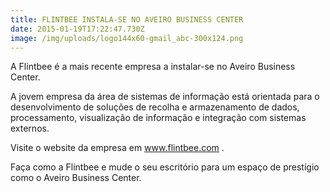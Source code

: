 ```yaml
---
title: FLINTBEE INSTALA-SE NO AVEIRO BUSINESS CENTER
date: 2015-01-19T17:22:47.730Z
image: /img/uploads/logo144x60-gmail_abc-300x124.png
---
```

A Flintbee é a mais recente empresa a instalar-se no Aveiro Business Center.

A jovem empresa da área de sistemas de informação está orientada para o desenvolvimento de soluções de recolha e armazenamento de dados, processamento, visualização de informação e integração com sistemas externos.



Visite o website da empresa em www.flintbee.com .



Faça como a Flintbee e mude o seu escritório para um espaço de prestígio como o Aveiro Business Center.
